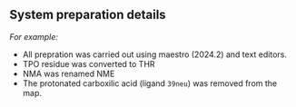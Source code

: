 ## System preparation details

_For example:_

* All prepration was carried out using maestro (2024.2) and text editors.
* TPO residue was converted to THR
* NMA was renamed NME
* The protonated carboxilic acid (ligand `39neu`) was removed from the map.
